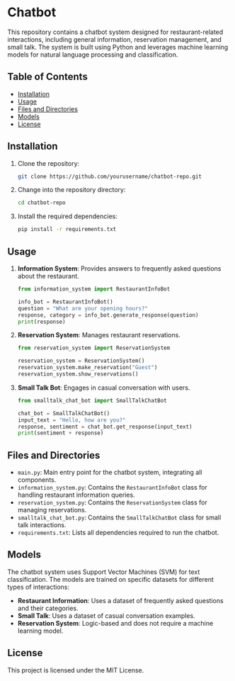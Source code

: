
# Chatbot 

This repository contains a chatbot system designed for restaurant-related interactions, including general information, reservation management, and small talk. The system is built using Python and leverages machine learning models for natural language processing and classification.

## Table of Contents

- [Installation](#installation)
- [Usage](#usage)
- [Files and Directories](#files-and-directories)
- [Models](#models)
- [License](#license)

## Installation

1. Clone the repository:
    ```bash
    git clone https://github.com/yourusername/chatbot-repo.git
    ```
2. Change into the repository directory:
    ```bash
    cd chatbot-repo
    ```
3. Install the required dependencies:
    ```bash
    pip install -r requirements.txt
    ```

## Usage

1. **Information System**: Provides answers to frequently asked questions about the restaurant.
    ```python
    from information_system import RestaurantInfoBot

    info_bot = RestaurantInfoBot()
    question = "What are your opening hours?"
    response, category = info_bot.generate_response(question)
    print(response)
    ```

2. **Reservation System**: Manages restaurant reservations.
    ```python
    from reservation_system import ReservationSystem

    reservation_system = ReservationSystem()
    reservation_system.make_reservation("Guest")
    reservation_system.show_reservations()
    ```

3. **Small Talk Bot**: Engages in casual conversation with users.
    ```python
    from smalltalk_chat_bot import SmallTalkChatBot

    chat_bot = SmallTalkChatBot()
    input_text = "Hello, how are you?"
    response, sentiment = chat_bot.get_response(input_text)
    print(sentiment + response)
    ```

## Files and Directories

- `main.py`: Main entry point for the chatbot system, integrating all components.
- `information_system.py`: Contains the `RestaurantInfoBot` class for handling restaurant information queries.
- `reservation_system.py`: Contains the `ReservationSystem` class for managing reservations.
- `smalltalk_chat_bot.py`: Contains the `SmallTalkChatBot` class for small talk interactions.
- `requirements.txt`: Lists all dependencies required to run the chatbot.

## Models

The chatbot system uses Support Vector Machines (SVM) for text classification. The models are trained on specific datasets for different types of interactions:

- **Restaurant Information**: Uses a dataset of frequently asked questions and their categories.
- **Small Talk**: Uses a dataset of casual conversation examples.
- **Reservation System**: Logic-based and does not require a machine learning model.


## License

This project is licensed under the MIT License. 
